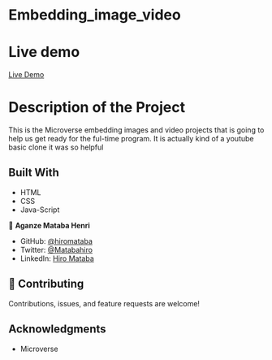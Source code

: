 # Embedding_image_video

# Live demo

[Live Demo](https://hiroembeddingvideoandimages.netlify.app/)

# Description of the Project

This is the Microverse embedding images and video projects that is going to help us get ready for the ful-time program.
It is actually kind of a youtube basic clone  it was so helpful

## Built With

- HTML
- CSS
- Java-Script


👤 **Aganze Mataba Henri**

- GitHub: [@hiromataba](https://github.com/hiromataba)
- Twitter: [@Matabahiro](https://twitter.com/MatabaHiro)
- LinkedIn: [Hiro Mataba](https://www.linkedin.com/in/hiro-mataba-1bb910209/)


## 🤝 Contributing

Contributions, issues, and feature requests are welcome!

## Acknowledgments

- Microverse
